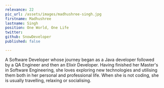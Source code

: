 ```yaml
---
relevance: 22
pic_url: /assets/images/madhushree-singh.jpg
firstname: Madhushree
lastname: Singh
position: One World, One Life
twitter:
github: SnowDeveloper
published: false

---
```

<p>A Software Developer whose journey began as a Java developer followed by a QA Engineer and then an Elixir Developer. Having finished her Master's in Software Engineering, she loves exploring new technologies and utilising them both in her personal and professional life. When she is not coding, she is usually travelling, relaxing or socialising.  </p>
